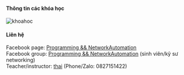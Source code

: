 #### Thông tin các khóa học
![khoahoc](https://drive.google.com/file/d/14Rt_BJW6abRU5CNzbqB3r68IQJPrAs6b/view)                
          

#### Liên hệ
Facebook page: [Programming && NetworkAutomation](https://www.facebook.com/programmingna2001/)     
Facebook group: [Programming && NetworkAutomation](https://www.facebook.com/groups/programmingna2001/) (sinh viên/kỹ sư networking)              
Teacher/instructor: [thai](https://www.facebook.com/thaiquocvo2001) (Phone/Zalo: 0827151422)                                      
